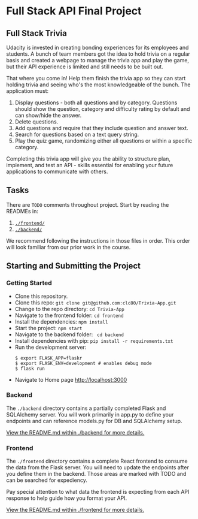 # Full Stack API Final Project

## Full Stack Trivia

Udacity is invested in creating bonding experiences for its employees and students. A bunch of team members got the idea to hold trivia on a regular basis and created a  webpage to manage the trivia app and play the game, but their API experience is limited and still needs to be built out.

That where you come in! Help them finish the trivia app so they can start holding trivia and seeing who's the most knowledgeable of the bunch. The application must:

1) Display questions - both all questions and by category. Questions should show the question, category and difficulty rating by default and can show/hide the answer.
2) Delete questions.
3) Add questions and require that they include question and answer text.
4) Search for questions based on a text query string.
5) Play the quiz game, randomizing either all questions or within a specific category.

Completing this trivia app will give you the ability to structure plan, implement, and test an API - skills essential for enabling your future applications to communicate with others.

## Tasks

There are `TODO` comments throughout project. Start by reading the READMEs in:

1. [`./frontend/`](./frontend/README.md)
2. [`./backend/`](./backend/README.md)

We recommend following the instructions in those files in order. This order will look familiar from our prior work in the course.

## Starting and Submitting the Project
### Getting Started
* Clone this repository.
* Clone this repo:
```git clone git@github.com:clc80/Trivia-App.git```
* Change to the repo directory: ```cd Trivia-App```
* Navigate to the frontend folder: ```cd frontend```
* Install the dependencies: ```npm install```
* Start the project: ```npm start```
* Navigate to the backend folder: ``` cd backend```
* Install dependencies with pip: ```pip install -r requirements.txt```
* Run the development server:
  ```
  $ export FLASK_APP=flaskr
  $ export FLASK_ENV=development # enables debug mode
  $ flask run
  ```
* Navigate to Home page [http://localhost:3000](http://localhost:3000)
### Backend

The `./backend` directory contains a partially completed Flask and SQLAlchemy server. You will work primarily in app.py to define your endpoints and can reference models.py for DB and SQLAlchemy setup.

[View the README.md within ./backend for more details.](./backend/README.md)

### Frontend

The `./frontend` directory contains a complete React frontend to consume the data from the Flask server. You will need to update the endpoints after you define them in the backend. Those areas are marked with TODO and can be searched for expediency.

Pay special attention to what data the frontend is expecting from each API response to help guide how you format your API.

[View the README.md within ./frontend for more details.](./frontend/README.md)
